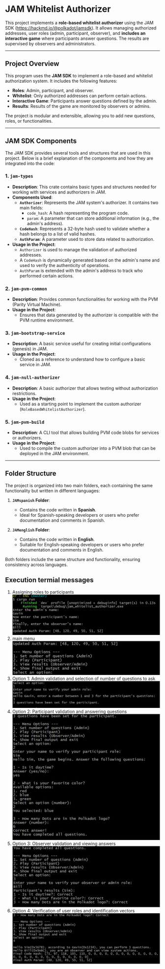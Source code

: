 # **JAM Whitelist Authorizer**

This project implements a **role-based whitelist authorizer** using the JAM SDK (https://hackmd.io/@polkadot/jamsdk). It allows managing authorized addresses, user roles (admin, participant, observer), and **includes an interactive game** where participants answer questions. The results are supervised by observers and administrators.

---

## **Project Overview**

This program uses the **JAM SDK** to implement a role-based and whitelist authorization system. It includes the following features:

- **Roles**: Admin, participant, and observer.
- **Whitelist**: Only authorized addresses can perform certain actions.
- **Interactive Game**: Participants answer questions defined by the admin.
- **Results**: Results of the game are monitored by observers or admins.

The project is modular and extensible, allowing you to add new questions, roles, or functionalities.

---

## **JAM SDK Components**

The JAM SDK provides several tools and structures that are used in this project. Below is a brief explanation of the components and how they are integrated into the code:

### **1. `jam-types`**
- **Description**: This crate contains basic types and structures needed for working with services and authorizers in JAM.
- **Components Used**:
  - **`Authorizer`**: Represents the JAM system's authorizer. It contains two main fields:
    - `code_hash`: A hash representing the program code.
    - `param`: A parameter that can store additional information (e.g., the admin's address).
  - **`CodeHash`**: Represents a 32-byte hash used to validate whether a hash belongs to a list of valid hashes.
  - **`AuthParam`**: A parameter used to store data related to authorization.
- **Usage in the Project**:
  - `Authorizer` is used to manage the validation of authorized addresses.
  - A `CodeHash` is dynamically generated based on the admin's name and used to verify the authenticity of operations.
  - `AuthParam` is extended with the admin's address to track who performed certain actions.

### **2. `jam-pvm-common`**
- **Description**: Provides common functionalities for working with the PVM (Parity Virtual Machine).
- **Usage in the Project**:
  - Ensures that data generated by the authorizer is compatible with the PVM runtime environment.

### **3. `jam-bootstrap-service`**
- **Description**: A basic service useful for creating initial configurations (genesis) in JAM.
- **Usage in the Project**:
  - Cloned as a reference to understand how to configure a basic service in JAM.

### **4. `jam-null-authorizer`**
- **Description**: A basic authorizer that allows testing without authorization restrictions.
- **Usage in the Project**:
  - Used as a starting point to implement the custom authorizer (`RoleBasedWhitelistAuthorizer`).

### **5. `jam-pvm-build`**
- **Description**: A CLI tool that allows building PVM code blobs for services or authorizers.
- **Usage in the Project**:
  - Used to compile the custom authorizer into a PVM blob that can be deployed in the JAM environment.

---

## **Folder Structure**

The project is organized into two main folders, each containing the same functionality but written in different languages:

1. **`JAMspanish` Folder**:
   - Contains the code written in **Spanish**.
   - Ideal for Spanish-speaking developers or users who prefer documentation and comments in Spanish.

2. **`JAMenglish` Folder**:
   - Contains the code written in **English**.
   - Suitable for English-speaking developers or users who prefer documentation and comments in English.

Both folders include the same structure and functionality, ensuring consistency across languages.

## **Execution termial messages**

1. Assigning roles to participants
![alt text](1.JPG)
2. main menu
![alt text](2.JPG)
3. Option 1: Admin validation and selection of number of questions to ask
![alt text](3.JPG)
4. Option 2: Participant validation and answering questions
![alt text](4.JPG)
5. Option 3: Observer validation and viewing answers
![alt text](5.JPG)
6. Option 4: Verification of user roles and identification vectors
![alt text](6.JPG)